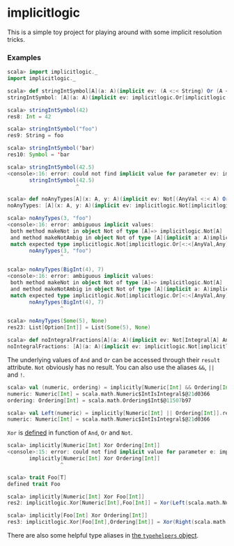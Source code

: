 # implicitlogic

This is a simple toy project for playing around with some implicit resolution tricks.


### Examples

```scala
scala> import implicitlogic._
import implicitlogic._

scala> def stringIntSymbol[A](a: A)(implicit ev: (A <:< String) Or (A <:< Int) Or (A <:< Symbol)): A = a
stringIntSymbol: [A](a: A)(implicit ev: implicitlogic.Or[implicitlogic.Or[<:<[A,String],<:<[A,Int]],<:<[A,Symbol]])A

scala> stringIntSymbol(42)
res8: Int = 42

scala> stringIntSymbol("foo")
res9: String = foo

scala> stringIntSymbol('bar)
res10: Symbol = 'bar

scala> stringIntSymbol(42.5)
<console>:16: error: could not find implicit value for parameter ev: implicitlogic.Or[implicitlogic.Or[<:<[Double,String],<:<[Double,Int]],<:<[Double,Symbol]]
       stringIntSymbol(42.5)
                      ^

scala> def noAnyTypes[A](x: A, y: A)(implicit ev: Not[(AnyVal <:< A) Or (AnyRef <:< A)]) = List(x,y)
noAnyTypes: [A](x: A, y: A)(implicit ev: implicitlogic.Not[implicitlogic.Or[<:<[AnyVal,A],<:<[AnyRef,A]]])List[A]

scala> noAnyTypes(3, "foo")
<console>:16: error: ambiguous implicit values:
 both method makeNot in object Not of type [A]=> implicitlogic.Not[A]
 and method makeNotAmbig in object Not of type [A](implicit a: A)implicitlogic.Not[A]
 match expected type implicitlogic.Not[implicitlogic.Or[<:<[AnyVal,Any],<:<[AnyRef,Any]]]
       noAnyTypes(3, "foo")
                 ^

scala> noAnyTypes(BigInt(4), 7)
<console>:16: error: ambiguous implicit values:
 both method makeNot in object Not of type [A]=> implicitlogic.Not[A]
 and method makeNotAmbig in object Not of type [A](implicit a: A)implicitlogic.Not[A]
 match expected type implicitlogic.Not[implicitlogic.Or[<:<[AnyVal,Any],<:<[AnyRef,Any]]]
       noAnyTypes(BigInt(4), 7)
                 ^

scala> noAnyTypes(Some(5), None)
res23: List[Option[Int]] = List(Some(5), None)

scala> def noIntegralFractions[A](a: A)(implicit ev: Not[Integral[A] And Fractional[A]]): A = a
noIntegralFractions: [A](a: A)(implicit ev: implicitlogic.Not[implicitlogic.And[Integral[A],Fractional[A]]])A
```

The underlying values of `And` and `Or` can be accessed through their `result` attribute. `Not` obviously has no result. You can also use the aliases `&&`, `||` and `!`.

```scala
scala> val (numeric, ordering) = implicitly[Numeric[Int] && Ordering[Int]].result
numeric: Numeric[Int] = scala.math.Numeric$IntIsIntegral$@21d0366
ordering: Ordering[Int] = scala.math.Ordering$Int$@11507b97

scala> val Left(numeric) = implicitly[Numeric[Int] || Ordering[Int]].result
numeric: Numeric[Int] = scala.math.Numeric$IntIsIntegral$@21d0366
```

`Xor` is [defined](https://github.com/Jasper-M/implicitlogic/blob/master/src/main/scala/implicitlogic/Xor.scala#L35) in function of `And`, `Or` and `Not`.

```scala
scala> implicitly[Numeric[Int] Xor Ordering[Int]]
<console>:15: error: could not find implicit value for parameter e: implicitlogic.Xor[Numeric[Int],Ordering[Int]]
       implicitly[Numeric[Int] Xor Ordering[Int]]
                 ^

scala> trait Foo[T]
defined trait Foo

scala> implicitly[Numeric[Int] Xor Foo[Int]]
res2: implicitlogic.Xor[Numeric[Int],Foo[Int]] = Xor(Left(scala.math.Numeric$IntIsIntegral$@60a53041))

scala> implicitly[Foo[Int] Xor Ordering[Int]]
res3: implicitlogic.Xor[Foo[Int],Ordering[Int]] = Xor(Right(scala.math.Ordering$Int$@69c31872))
```

There are also some helpful type aliases in [the `typehelpers` object](https://github.com/Jasper-M/implicitlogic/blob/master/src/main/scala/implicitlogic/typehelpers.scala).
